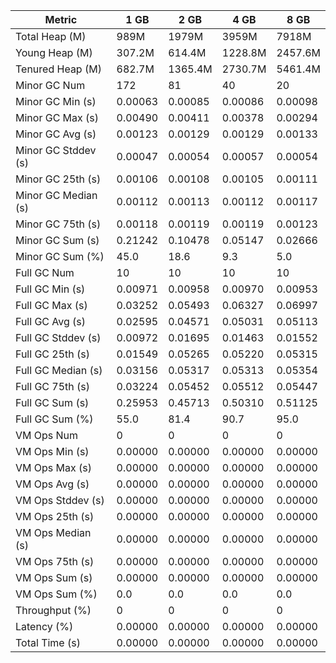 | Metric | 1 GB | 2 GB | 4 GB | 8 GB |
|------|----|----|----|----|
| Total Heap (M) | 989M | 1979M | 3959M | 7918M |
| Young Heap (M) | 307.2M | 614.4M | 1228.8M | 2457.6M |
| Tenured Heap (M) | 682.7M | 1365.4M | 2730.7M | 5461.4M |
| Minor GC Num | 172 | 81 | 40 | 20 |
| Minor GC Min (s) | 0.00063 | 0.00085 | 0.00086 | 0.00098 |
| Minor GC Max (s) | 0.00490 | 0.00411 | 0.00378 | 0.00294 |
| Minor GC Avg (s) | 0.00123 | 0.00129 | 0.00129 | 0.00133 |
| Minor GC Stddev (s) | 0.00047 | 0.00054 | 0.00057 | 0.00054 |
| Minor GC 25th (s) | 0.00106 | 0.00108 | 0.00105 | 0.00111 |
| Minor GC Median (s) | 0.00112 | 0.00113 | 0.00112 | 0.00117 |
| Minor GC 75th (s) | 0.00118 | 0.00119 | 0.00119 | 0.00123 |
| Minor GC Sum (s) | 0.21242 | 0.10478 | 0.05147 | 0.02666 |
| Minor GC Sum (%) | 45.0 | 18.6 | 9.3 | 5.0 |
| Full GC Num | 10 | 10 | 10 | 10 |
| Full GC Min (s) | 0.00971 | 0.00958 | 0.00970 | 0.00953 |
| Full GC Max (s) | 0.03252 | 0.05493 | 0.06327 | 0.06997 |
| Full GC Avg (s) | 0.02595 | 0.04571 | 0.05031 | 0.05113 |
| Full GC Stddev (s) | 0.00972 | 0.01695 | 0.01463 | 0.01552 |
| Full GC 25th (s) | 0.01549 | 0.05265 | 0.05220 | 0.05315 |
| Full GC Median (s) | 0.03156 | 0.05317 | 0.05313 | 0.05354 |
| Full GC 75th (s) | 0.03224 | 0.05452 | 0.05512 | 0.05447 |
| Full GC Sum (s) | 0.25953 | 0.45713 | 0.50310 | 0.51125 |
| Full GC Sum (%) | 55.0 | 81.4 | 90.7 | 95.0 |
| VM Ops Num | 0 | 0 | 0 | 0 |
| VM Ops Min (s) | 0.00000 | 0.00000 | 0.00000 | 0.00000 |
| VM Ops Max (s) | 0.00000 | 0.00000 | 0.00000 | 0.00000 |
| VM Ops Avg (s) | 0.00000 | 0.00000 | 0.00000 | 0.00000 |
| VM Ops Stddev (s) | 0.00000 | 0.00000 | 0.00000 | 0.00000 |
| VM Ops 25th (s) | 0.00000 | 0.00000 | 0.00000 | 0.00000 |
| VM Ops Median (s) | 0.00000 | 0.00000 | 0.00000 | 0.00000 |
| VM Ops 75th (s) | 0.00000 | 0.00000 | 0.00000 | 0.00000 |
| VM Ops Sum (s) | 0.00000 | 0.00000 | 0.00000 | 0.00000 |
| VM Ops Sum (%) | 0.0 | 0.0 | 0.0 | 0.0 |
| Throughput (%) | 0 | 0 | 0 | 0 |
| Latency (%) | 0.00000 | 0.00000 | 0.00000 | 0.00000 |
| Total Time (s) | 0.00000 | 0.00000 | 0.00000 | 0.00000 |
